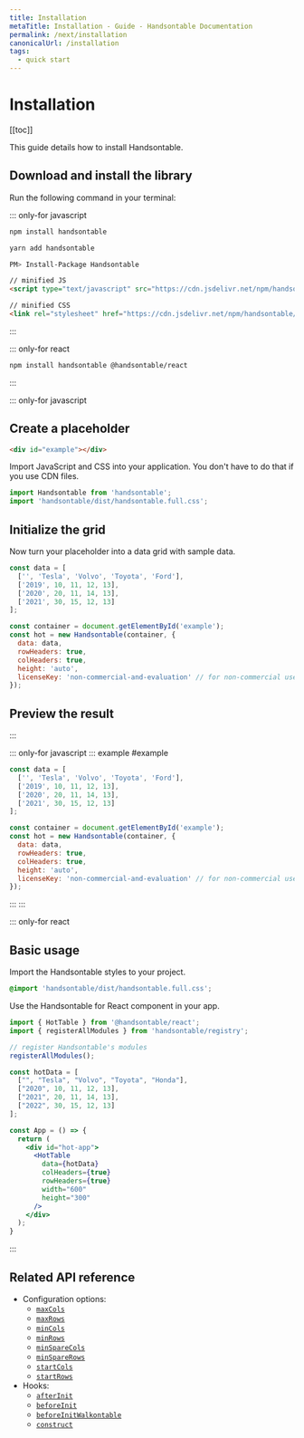 ```yaml
---
title: Installation
metaTitle: Installation - Guide - Handsontable Documentation
permalink: /next/installation
canonicalUrl: /installation
tags:
  - quick start
---
```


# Installation

[[toc]]

This guide details how to install Handsontable.

## Download and install the library

Run the following command in your terminal:

::: only-for javascript
<code-group>
  <code-block title="npm">

  ```bash
  npm install handsontable
  ```

  </code-block>
  <code-block title="Yarn">

  ```bash
  yarn add handsontable
  ```

  </code-block>
  <code-block title="Nuget">

  ```bash
  PM> Install-Package Handsontable
  ```

  </code-block>
  <code-block title="CDN">

  ```html
  // minified JS
  <script type="text/javascript" src="https://cdn.jsdelivr.net/npm/handsontable/dist/handsontable.full.min.js"></script>

  // minified CSS
  <link rel="stylesheet" href="https://cdn.jsdelivr.net/npm/handsontable/dist/handsontable.full.min.css" />
  ```

  </code-block>
</code-group>
:::

::: only-for react
```bash
npm install handsontable @handsontable/react
```
:::

::: only-for javascript
## Create a placeholder

```html
<div id="example"></div>
```

Import JavaScript and CSS into your application. You don't have to do that if you use CDN files.
```js
import Handsontable from 'handsontable';
import 'handsontable/dist/handsontable.full.css';
```

## Initialize the grid

Now turn your placeholder into a data grid with sample data.
```js
const data = [
  ['', 'Tesla', 'Volvo', 'Toyota', 'Ford'],
  ['2019', 10, 11, 12, 13],
  ['2020', 20, 11, 14, 13],
  ['2021', 30, 15, 12, 13]
];

const container = document.getElementById('example');
const hot = new Handsontable(container, {
  data: data,
  rowHeaders: true,
  colHeaders: true,
  height: 'auto',
  licenseKey: 'non-commercial-and-evaluation' // for non-commercial use only
});
```

## Preview the result
:::

::: only-for javascript
::: example #example
```js
const data = [
  ['', 'Tesla', 'Volvo', 'Toyota', 'Ford'],
  ['2019', 10, 11, 12, 13],
  ['2020', 20, 11, 14, 13],
  ['2021', 30, 15, 12, 13]
];

const container = document.getElementById('example');
const hot = new Handsontable(container, {
  data: data,
  rowHeaders: true,
  colHeaders: true,
  height: 'auto',
  licenseKey: 'non-commercial-and-evaluation' // for non-commercial use only
});
```
:::
:::

::: only-for react
## Basic usage

Import the Handsontable styles to your project.

```scss
@import 'handsontable/dist/handsontable.full.css';
```

Use the Handsontable for React component in your app.

```jsx
import { HotTable } from '@handsontable/react';
import { registerAllModules } from 'handsontable/registry';

// register Handsontable's modules
registerAllModules();

const hotData = [
  ["", "Tesla", "Volvo", "Toyota", "Honda"],
  ["2020", 10, 11, 12, 13],
  ["2021", 20, 11, 14, 13],
  ["2022", 30, 15, 12, 13]
];

const App = () => {
  return (
    <div id="hot-app">
      <HotTable
        data={hotData}
        colHeaders={true}
        rowHeaders={true}
        width="600"
        height="300"
      />
    </div>
  );
}
```
:::

## Related API reference

- Configuration options:
  - [`maxCols`](@/api/options.md#maxcols)
  - [`maxRows`](@/api/options.md#maxrows)
  - [`minCols`](@/api/options.md#mincols)
  - [`minRows`](@/api/options.md#minrows)
  - [`minSpareCols`](@/api/options.md#minsparecols)
  - [`minSpareRows`](@/api/options.md#minsparerows)
  - [`startCols`](@/api/options.md#startcols)
  - [`startRows`](@/api/options.md#startrows)
- Hooks:
  - [`afterInit`](@/api/hooks.md#afterinit)
  - [`beforeInit`](@/api/hooks.md#beforeinit)
  - [`beforeInitWalkontable`](@/api/hooks.md#beforeinitwalkontable)
  - [`construct`](@/api/hooks.md#construct)